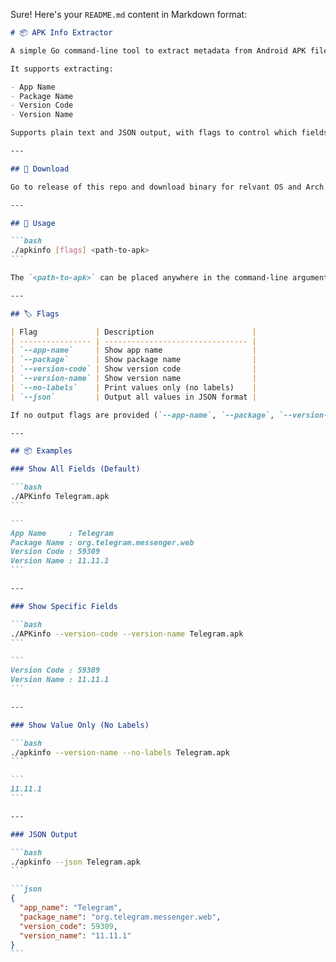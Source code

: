 Sure! Here's your `README.md` content in Markdown format:

````markdown
# 📦 APK Info Extractor

A simple Go command-line tool to extract metadata from Android APK files.

It supports extracting:

- App Name
- Package Name
- Version Code
- Version Name

Supports plain text and JSON output, with flags to control which fields are displayed.

---

## 🔧 Download

Go to release of this repo and download binary for relvant OS and Arch.

---

## 🚀 Usage

```bash
./apkinfo [flags] <path-to-apk>
```

The `<path-to-apk>` can be placed anywhere in the command-line arguments.

---

## 🏷️ Flags

| Flag             | Description                      |
| ---------------- | -------------------------------- |
| `--app-name`     | Show app name                    |
| `--package`      | Show package name                |
| `--version-code` | Show version code                |
| `--version-name` | Show version name                |
| `--no-labels`    | Print values only (no labels)    |
| `--json`         | Output all values in JSON format |

If no output flags are provided (`--app-name`, `--package`, `--version-code`, or `--version-name`), all fields are shown by default.

---

## 📦 Examples

### Show All Fields (Default)

```bash
./APKinfo Telegram.apk
```

```
App Name     : Telegram
Package Name : org.telegram.messenger.web
Version Code : 59309
Version Name : 11.11.1
```

---

### Show Specific Fields

```bash
./APKinfo --version-code --version-name Telegram.apk
```

```
Version Code : 59309
Version Name : 11.11.1
```

---

### Show Value Only (No Labels)

```bash
./apkinfo --version-name --no-labels Telegram.apk
```

```
11.11.1
```

---

### JSON Output

```bash
./apkinfo --json Telegram.apk
```

```json
{
  "app_name": "Telegram",
  "package_name": "org.telegram.messenger.web",
  "version_code": 59309,
  "version_name": "11.11.1"
}
```

